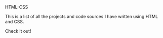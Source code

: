 HTML-CSS

This is a list of all the projects and code sources I have written using HTML and CSS. 

Check it out!
